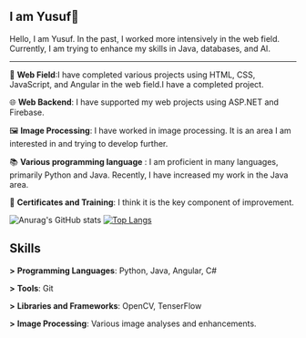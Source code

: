 ## I am Yusuf👋
Hello, I am Yusuf. In the past, I worked more intensively in the web field. Currently, I am trying to enhance my skills in Java, databases, and AI.

----------------------------------------------------------------------------------------------------------------------------------------------------------------------------------------------------------------------------
💬 **Web Field**:I have completed various projects using HTML, CSS, JavaScript, and Angular in the web field.I have a completed project.

🌐 **Web Backend**: I have supported my web projects using ASP.NET and Firebase.

🖼 **Image Processing**: I have worked in image processing. It is an area I am interested in and trying to develop further.

📚 **Various programming language** : I am proficient in many languages, primarily Python and Java. Recently, I have increased my work in the Java area.

🔗 **Certificates and Training**: I think it is the key component of improvement.

![Anurag's GitHub stats](https://github-readme-stats.vercel.app/api?username=YusufTufan&show_icons=true&theme=dark)
[![Top Langs](https://github-readme-stats.vercel.app/api/top-langs/?username=YusufTufan&layout=donut)](https://github.com/anuraghazra/github-readme-stats)

**Skills**
----------------------------------------------------------------------------------------------------------------------------------------------------------------------------------------------------------------------------

**>** **Programming Languages**: Python, Java, Angular, C#

**>** **Tools**: Git

**>** **Libraries and Frameworks**: OpenCV, TenserFlow

**>** **Image Processing**: Various image analyses and enhancements.
<!--
**YusufTufan/YusufTufan** is a ✨ _special_ ✨ repository because its `README.md` (this file) appears on your GitHub profile.

Here are some ideas to get you started:

- 🔭 I’m currently working on ...
- 🌱 I’m currently learning ...
- 👯 I’m looking to collaborate on ...
- 🤔 I’m looking for help with ...
- 💬 Ask me about ...
- 📫 How to reach me: ...
- 😄 Pronouns: ...
- ⚡ Fun fact: ...
-->
